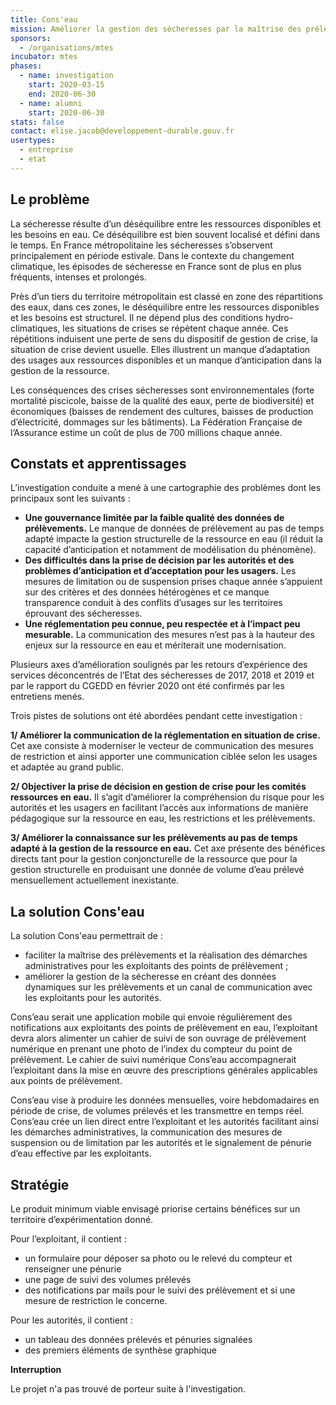 ```yaml
---
title: Cons'eau
mission: Améliorer la gestion des sécheresses par la maîtrise des prélèvements
sponsors:
  - /organisations/mtes
incubator: mtes
phases:
  - name: investigation
    start: 2020-03-15
    end: 2020-06-30
  - name: alumni
    start: 2020-06-30
stats: false
contact: elise.jacob@developpement-durable.gouv.fr
usertypes:
  - entreprise
  - etat
---
```

## Le problème

La sécheresse résulte d’un déséquilibre entre les ressources disponibles et les besoins en eau. Ce déséquilibre est bien souvent localisé et défini dans le temps. En France métropolitaine les sécheresses s’observent principalement en période estivale. Dans le contexte du changement climatique, les épisodes de sécheresse en France sont de plus en plus fréquents, intenses et prolongés. 

Près d’un tiers du territoire métropolitain est classé en zone des répartitions des eaux, dans ces zones, le déséquilibre entre les ressources disponibles et les besoins est structurel. Il ne dépend plus des conditions hydro-climatiques, les situations de crises se répètent chaque année. Ces répétitions induisent une perte de sens du dispositif de gestion de crise, la situation de crise devient usuelle. Elles illustrent un manque d’adaptation des usages aux ressources disponibles et un manque d’anticipation dans la gestion de la ressource.
 
Les conséquences des crises sécheresses sont environnementales (forte mortalité piscicole, baisse de la qualité des eaux, perte de biodiversité) et économiques (baisses de rendement des cultures, baisses de production d’électricité, dommages sur les bâtiments). La Fédération Française de l’Assurance estime un coût de plus de 700 millions chaque année. 

## Constats et apprentissages

L’investigation conduite a mené à une cartographie des problèmes dont les principaux sont les suivants : 
- **Une gouvernance limitée par la faible qualité des données de prélèvements.** Le manque de données de prélèvement au pas de temps adapté impacte la gestion structurelle de la ressource en eau (il réduit la capacité d’anticipation et notamment de modélisation du phénomène). 
- **Des difficultés dans la prise de décision par les autorités et des problèmes d’anticipation et d’acceptation pour les usagers.** Les mesures de limitation ou de suspension prises chaque année s’appuient sur des critères et des données hétérogènes et ce manque transparence conduit à des conflits d’usages sur les territoires éprouvant des sécheresses.
- **Une réglementation peu connue, peu respectée et à l’impact peu mesurable.** La communication des mesures n’est pas à la hauteur des enjeux sur la ressource en eau et mériterait une modernisation.

Plusieurs axes d’amélioration soulignés par les retours d’expérience des services déconcentrés de l’Etat des sécheresses de 2017, 2018 et 2019 et par le rapport du CGEDD en février 2020 ont été confirmés par les entretiens menés. 

Trois pistes de solutions ont été abordées pendant cette investigation : 

**1/ Améliorer la communication de la réglementation en situation de crise.** 
Cet axe consiste à moderniser le vecteur de communication des mesures de restriction et ainsi apporter une communication ciblée selon les usages et adaptée au grand public. 

**2/ Objectiver la prise de décision en gestion de crise pour les comités ressources en eau.** 
Il s’agit d’améliorer la compréhension du risque pour les autorités et les usagers en facilitant l’accès aux informations de manière pédagogique sur la ressource en eau, les restrictions et les prélèvements. 

**3/ Améliorer la connaissance sur les prélèvements au pas de temps adapté à la gestion de la ressource en eau.** 
Cet axe présente des bénéfices directs tant pour la gestion conjoncturelle de la ressource que pour la gestion structurelle en produisant une donnée de volume d’eau prélevé mensuellement actuellement inexistante. 

## La solution Cons'eau

La solution Cons'eau permettrait de : 
- faciliter la maîtrise des prélèvements et la réalisation des démarches administratives pour les exploitants des points de prélèvement ;
- améliorer la gestion de la sécheresse en créant des données dynamiques sur les prélèvements et un canal de communication avec les exploitants pour les autorités.

Cons’eau serait une application mobile qui envoie régulièrement des notifications aux exploitants des points de prélèvement en eau, l’exploitant devra alors alimenter un cahier de suivi de son ouvrage de prélèvement numérique en prenant une photo de l’index du compteur du point de prélèvement. Le cahier de suivi numérique Cons’eau accompagnerait l’exploitant dans la mise en œuvre des prescriptions générales applicables aux points de prélèvement. 

Cons’eau vise à produire les données mensuelles, voire hebdomadaires en période de crise, de volumes prélevés et les transmettre en temps réel. 
Cons’eau crée un lien direct entre l’exploitant et les autorités facilitant ainsi les démarches administratives, la communication des mesures de suspension ou de limitation par les autorités et le signalement de pénurie d’eau effective par les exploitants. 

## Stratégie

Le produit minimum viable envisagé priorise certains bénéfices sur un territoire d’expérimentation donné.

Pour l’exploitant, il contient :
- un formulaire pour déposer sa photo ou le relevé du compteur et renseigner une pénurie
- une page de suivi des volumes prélevés
- des notifications par mails pour le suivi des prélèvement et si une mesure de restriction le concerne.

Pour les autorités, il contient : 
- un tableau des données prélevés et pénuries signalées
- des premiers éléments de synthèse graphique

**Interruption** 

Le projet n'a pas trouvé de porteur suite à l'investigation.  

